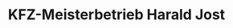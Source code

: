---
title: "KFZ-Meisterbetrieb Harald Jost"
url: /niedernhausen/kfz-meisterbetrieb-harald-jost/
shop: Autowerkstatt
---